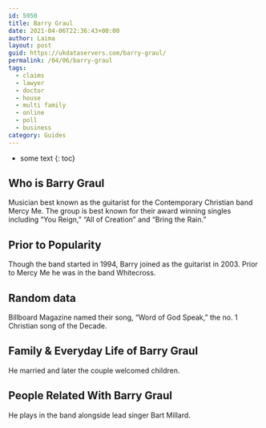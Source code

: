 ```yaml
---
id: 5950
title: Barry Graul
date: 2021-04-06T22:36:43+00:00
author: Laima
layout: post
guid: https://ukdataservers.com/barry-graul/
permalink: /04/06/barry-graul
tags:
  - claims
  - lawyer
  - doctor
  - house
  - multi family
  - online
  - poll
  - business
category: Guides
---
```


* some text
{: toc}


## Who is Barry Graul
                  
                  
                  
Musician best known as the guitarist for the Contemporary Christian band Mercy Me. The group is best known for their award winning singles including &#8220;You Reign,&#8221; &#8220;All of Creation&#8221; and &#8220;Bring the Rain.&#8221;
                  
              
            
              
            
                
                
                
## Prior to Popularity
                  
                  
                  
Though the band started in 1994, Barry joined as the guitarist in 2003. Prior to Mercy Me he was in the band Whitecross.
                  
              
            
              
            
                
                
                
## Random data
                  
                  
                  
Billboard Magazine named their song, &#8220;Word of God Speak,&#8221; the no. 1 Christian song of the Decade.
                  
              
            
              
            
                
                
                
## Family & Everyday Life of Barry Graul
                  
                  
                  
He married and later the couple welcomed children.
                  
              
            
              
            
                
                
                
## People Related With Barry Graul
                  
                  
                  
He plays in the band alongside lead singer Bart Millard.
                  
              
            
              
            
                
              
            
              
              
            
            
              
            
          
          
          